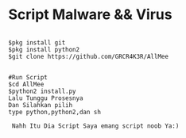 # Script Malware && Virus
<pre><code>
$pkg install git
$pkg install python2
$git clone https://github.com/GRCR4K3R/AllMee
</code></pre>
<pre><code>
#Run Script
$cd AllMee
$python2 install.py
Lalu Tunggu Prosesnya
Dan Silahkan pilih
type python,python2,dan sh
</code></pre>
<code><pre>
Nahh Itu Dia Script Saya emang script noob Ya:)
</pre></code>
